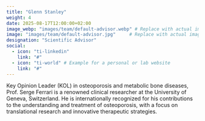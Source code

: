 ```yaml
---
title: "Glenn Stanley"
weight: 4
date: 2025-08-17T12:00:00+02:00
image_webp: "images/team/default-advisor.webp" # Replace with actual image
image: "images/team/default-advisor.jpg"     # Replace with actual image
designation: "Scientific Advisor"
social:
  - icon: "ti-linkedin"
    link: "#"
  - icon: "ti-world" # Example for a personal or lab website
    link: "#"
---
```


Key Opinion Leader (KOL) in osteoporosis and metabolic bone diseases, Prof. Serge Ferrari is a renowned clinical researcher at the University of Geneva, Switzerland. He is internationally recognized for his contributions to the understanding and treatment of osteoporosis, with a focus on translational research and innovative therapeutic strategies.

